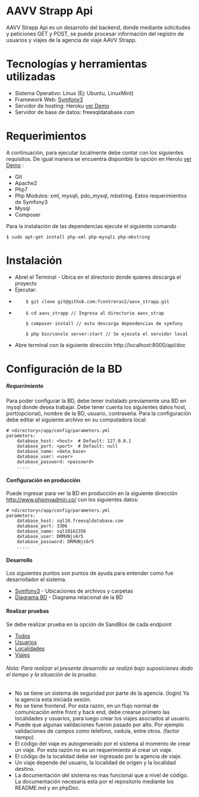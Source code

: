 # AAVV Strapp Api

AAVV Strapp Api es un desarrollo del backend, donde  mediante solicitudes y peticiones GET y POST, se puede procesar información del registro de usuarios y viajes de la agencia de viaje AAVV Strapp. 

# Tecnologías y herramientas utilizadas

  - Sistema Operativo: Linux (Ej: Ubuntu, LinuxMint)
  - Framework Web: [Symfony3](https://symfony.com)
  - Servidor de hosting: Heroku [ver Demo](https://aavvstrapp.herokuapp.com/api/doc)
  - Servidor de base de datos: freesqldatabase.com
  
# Requerimientos
A continuación, para ejecutar localmente debe contar con los siguientes requisitos. De igual manera se encuentra disponible la opción en Herolu [ver Demo](https://aavvstrapp.herokuapp.com/api/doc) :
  - Git
  - Apache2
  - Php7
  - Php Modulos: xml, mysqli, pdo_mysql, mbstring. Estos requerimientos de Symfony3
  - Mysql 
  - Composer 

Para la instalación de las dependencias ejecute el siguiente comando
```
$ sudo apt-get install php-xml php-mysqli php-mbstring
```
# Instalación

  - Abrel el Terminal - Ubica en el directorio donde quieres descarga el proyecto
  - Ejecutar: 
  - ```
        $ git clone git@github.com:fcontreras2/aavv_strapp.git 
    ```
  - ```
        $ cd aavv_strapp // Ingresa al directorio aavv_strap
    ```
    ```
        $ composer install // esto descarga dependencias de symfony
    ```
    ```
        $ php bin/consle server:start // Se ejecuta el servidor local 
    ```
  - Abre terminal con la siguiente dirección http://localhost:8000/api/doc
  
# Configuración de la BD

##### Requerimiento
Para poder configurar la BD, debe tener instalado previamente una BD en mysql donde desea trabajar. Debe tener cuenta los siguientes datos host, port(opcional), nombre de la BD, usuario, contraseña. Para la configuración debe editar el siguiente archivo en su computadora local:
```
# <directory>/app/config/parameters.yml
parameters:
    database_host: <host>  # Default: 127.0.0.1
    database_port: <port>  # Default: null
    database_name: <data_base> 
    database_user: <user>
    database_password: <passowrd>
    .....
```

#### Configuración en producción

Puede ingresar para ver la BD en producción en la siguiente dirección http://www.phpmyadmin.co/ con los siguientes datos:
```
# <directory>/app/config/parameters.yml
parameters:
    database_host: sql10.freesqldatabase.com
    database_port: 3306
    database_name: sql10162356
    database_user: DRMUNjs6r5
    database_password: DRMUNjs6r5
    .....
```
#### Desarrollo
Los siguientes puntos son puntos de ayuda para entender como fue desarrollador el sistema.

* [Symfony3](https://github.com/fcontreras2/aavv_strapp/tree/master/src/AAVVStrapp/ApiBundle/Resources/config/doc/Symfony.md) - Ubicaciones de archivos y carpetas
* [Diagrama BD](https://github.com/fcontreras2/aavv_strapp/tree/master/src/AAVVStrapp/ApiBundle/Resources/config/doc/BD.png) - Diagrama relacional de la BD  

#### Realizar pruebas

Se debe realizar prueba en la opción de SandBox de cada endpoint

- [Todos](https://aavvstrapp.herokuapp.com/api/doc)
- [Usuarios](https://aavvstrapp.herokuapp.com/api/doc/user)
- [Localidades](https://aavvstrapp.herokuapp.com/api/doc/location)
- [Viajes](https://aavvstrapp.herokuapp.com/api/doc/travel)

###### Nota: Para realizar el presente desarrollo se realizó bajo suposiciones dado el tiempo y la situación de la prueba.
- No se tiene un sistema de seguridad por parte de la agencia. (login) Ya la agencia esta iniciada sesión.
- No se tiene frontend. Por esta razón, en un flujo normal de comunicación entre front y back end, debe crearse primero las localidades y usuarios, para luego crear los viajes asociados al usuario.
- Puede que algunas validaciones fueron pasado por alto. Por ejemplo validaciones de campos como telefono, cedula, entre otros. (factor tiempo)
- El código del viaje es autogenerado por el sistema al momento de crear un viaje. Por esta razón no es un requerimiento al crear un viaje.
- El código de la localidad debe ser ingresado por la agencia de viaje.
- Un viaje depende del usuario, la localidad de origen y la localidad destino.
- La documentación del sistema es mas funcional que a nivel de código. La documentación necesaria esta por el repositorio mediante los README.md y en phpDoc.
